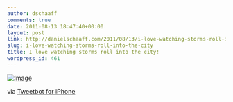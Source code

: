 ```yaml
---
author: dschaaff
comments: true
date: 2011-08-13 18:47:40+00:00
layout: post
link: http://danielschaaff.com/2011/08/13/i-love-watching-storms-roll-into-the-city/
slug: i-love-watching-storms-roll-into-the-city
title: I love watching storms roll into the city!
wordpress_id: 461
---
```


[![Image](http://posterous.com/getfile/files.posterous.com/danielschaaff/fgBdcFJzlmqgCeqehEyyzrjvsagCdCxhaDgptFEfezsaCgypeibwoJcgEqao/image.jpg.scaled500.jpg)](http://posterous.com/getfile/files.posterous.com/danielschaaff/fgBdcFJzlmqgCeqehEyyzrjvsagCdCxhaDgptFEfezsaCgypeibwoJcgEqao/image.jpg.scaled1000.jpg)

  

via [Tweetbot for iPhone](http://tapbots.com/tweetbot)
